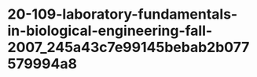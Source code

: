 # 20-109-laboratory-fundamentals-in-biological-engineering-fall-2007_245a43c7e99145bebab2b077579994a8